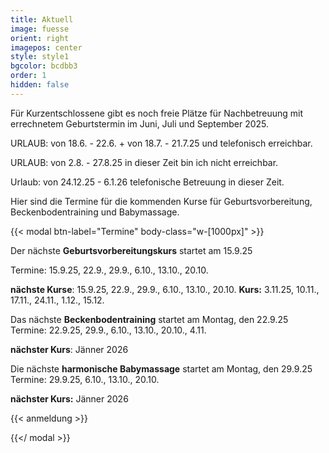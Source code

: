 ```yaml
---
title: Aktuell
image: fuesse
orient: right
imagepos: center
style: style1
bgcolor: bcdbb3
order: 1
hidden: false
---
```

Für Kurzentschlossene gibt es noch freie Plätze für Nachbetreuung mit errechnetem Geburtstermin im Juni, Juli und September 2025. 

URLAUB:  von 18.6. - 22.6. + von 18.7. - 21.7.25 und telefonisch erreichbar.

URLAUB:  von 2.8. - 27.8.25 in dieser Zeit bin ich nicht erreichbar.

Urlaub: von 24.12.25 - 6.1.26 telefonische Betreuung in dieser Zeit.

Hier sind die Termine für die kommenden Kurse für Geburtsvorbereitung, Beckenbodentraining und Babymassage.

{{< modal btn-label="Termine" body-class="w-\[1000px]" >}}

Der nächste **Geburtsvorbereitungskurs** startet am 15.9.25

Termine: 15.9.25, 22.9., 29.9., 6.10., 13.10., 20.10. 

**nächste Kurse**: 
15.9.25, 22.9., 29.9., 6.10., 13.10., 20.10.  **Kurs:** 3.11.25, 10.11., 17.11., 24.11., 1.12., 
15.12. 

Das nächste **Beckenbodentraining** startet am Montag, den 22.9.25
Termine: 22.9.25, 29.9., 6.10., 13.10., 20.10., 4.11.

**nächster Kurs**: Jänner 2026

Die nächste **harmonische Babymassage** startet am Montag, den 29.9.25
Termine: 
29.9.25, 6.10., 13.10., 20.10. 

**nächster Kurs:** Jänner 2026

{{< anmeldung >}}

{{</ modal >}}
